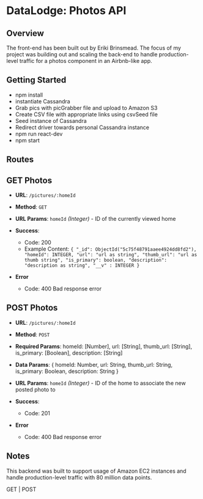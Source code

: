# DataLodge: Photos API 

## Overview

The front-end has been built out by Eriki Brinsmead. The focus of my project was building out and scaling the back-end to handle production-level traffic for a photos component in an Airbnb-like app.

## Getting Started

- npm install
- instantiate Cassandra
- Grab pics with picGrabber file and upload to Amazon S3
- Create CSV file with appropriate links using csvSeed file
- Seed instance of Cassandra
- Redirect driver towards personal Cassandra instance
- npm run react-dev
- npm start

## Routes

## GET Photos 

- **URL**: `/pictures/:homeId`

- **Method**: `GET`

* **URL Params**: `homeId` _(Integer)_ - ID of the currently viewed home

* **Success**: 
  * Code: 200
  * Example Content: `{
	"_id": ObjectId("5c75f48791aaee4924dd8fd2"),
	"homeId": INTEGER,
	"url": "url as string",
	"thumb_url": "url as thumb string",
	"is_primary": boolean,
	"description": "description as string",
	"__v" : INTEGER
}`

* **Error**
  * Code: 400 Bad response error

## POST Photos

- **URL**: `/pictures/:homeId`

- **Method**: `POST`

- **Required Params**: homeId: [Number], url: [String], thumb_url: [String],
  is_primary: [Boolean],
  description: [String]

- **Data Params**: { homeId: Number, url: String, thumb_url: String,
  is_primary: Boolean,
  description: String }

* **URL Params**: `homeId` _(Integer)_ - ID of the home to associate the new posted photo to

* **Success**: 
  * Code: 201

* **Error**
  * Code: 400 Bad response error 


## Notes

This backend was built to support usage of Amazon EC2 instances and handle production-level traffic with 80 million data points.

GET | POST 
